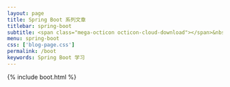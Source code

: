 ```yaml
---
layout: page
title: Spring Boot 系列文章
titlebar: spring-boot
subtitle: <span class="mega-octicon octicon-cloud-download"></span>&nbsp;&nbsp;springboot
menu: spring-boot
css: ['blog-page.css']
permalink: /boot
keywords: Spring Boot 学习
---
```


{% include boot.html %}